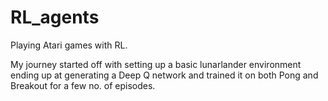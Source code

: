# RL_agents

Playing Atari games with RL.

My journey started off with setting up a basic lunarlander environment ending up at generating a Deep Q network and trained it on both Pong and Breakout for a few no. of episodes.


